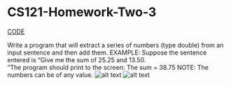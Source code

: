 # CS121-Homework-Two-3
[CODE](https://github.com/link2427/CS121-Homework-Two-3/blob/master/CS121%20Homework%20Two%203/CS121%20Homework%20Two%203.cpp "CODE")

Write a program that will extract a series of numbers (type double) from an input sentence and then add them. 
EXAMPLE: Suppose the sentence entered is “Give me the sum of 25.25 and 13.50.  
”The program should print to the screen: The sum = 38.75 NOTE: The numbers can be of any value.
![alt text](https://github.com/link2427/CS121-Homework-Two-3/blob/master/Capture.PNG)
![alt text](https://github.com/link2427/CS121-Homework-Two-3/blob/master/program3-2.PNG)

